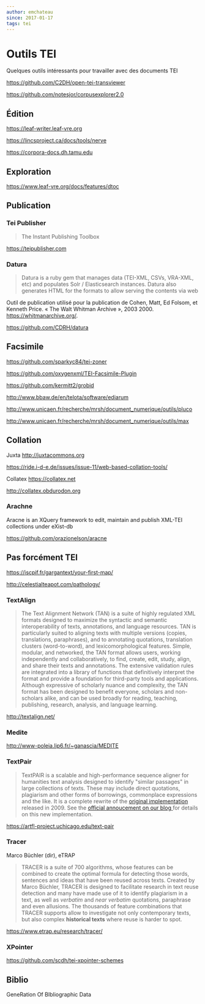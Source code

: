 ```yaml
---
author: emchateau
since: 2017-01-17
tags: tei
---
```

# Outils TEI

Quelques outils intéressants pour travailler avec des documents TEI

https://github.com/C2DH/open-tei-transviewer

https://github.com/notesjor/corpusexplorer2.0

## Édition

https://leaf-writer.leaf-vre.org

https://lincsproject.ca/docs/tools/nerve

https://corpora-docs.dh.tamu.edu

## Exploration

https://www.leaf-vre.org/docs/features/dtoc

## Publication

### Tei Publisher

> The Instant Publishing Toolbox

https://teipublisher.com

### Datura

> Datura is a ruby gem that manages data (TEI-XML, CSVs, VRA-XML, etc) and populates Solr / Elasticsearch instances. Datura also generates HTML for the formats to allow serving the contents via web

Outil de publication utilisé pour la publication de Cohen, Matt, Ed Folsom, et Kenneth Price. « The Walt Whitman Archive », 2003 2000. https://whitmanarchive.org/.

https://github.com/CDRH/datura

## Facsimile

https://github.com/sparkyc84/tei-zoner

https://github.com/oxygenxml/TEI-Facsimile-Plugin



https://github.com/kermitt2/grobid

http://www.bbaw.de/en/telota/software/ediarum

http://www.unicaen.fr/recherche/mrsh/document_numerique/outils/pluco

http://www.unicaen.fr/recherche/mrsh/document_numerique/outils/max

## Collation

Juxta http://juxtacommons.org

https://ride.i-d-e.de/issues/issue-11/web-based-collation-tools/

Collatex https://collatex.net

http://collatex.obdurodon.org

### Arachne

Aracne is an XQuery framework to edit, maintain and publish XML-TEI collections under eXist-db 

https://github.com/orazionelson/aracne

## Pas forcément TEI

https://iscpif.fr/gargantext/your-first-map/

http://celestialteapot.com/pathology/

### TextAlign

> The Text Alignment Network (TAN) is a suite of highly regulated XML formats designed to maximize the syntactic and semantic interoperability of texts, annotations, and language resources.
> TAN is particularly suited to aligning texts with multiple versions (copies, translations, paraphrases), and to annotating quotations, translation clusters (word-to-word), and lexicomorphological features. Simple, modular, and networked, the TAN format allows users, working independently and collaboratively, to find, create, edit, study, align, and share their texts and annotations. The extensive validation rules are integrated into a library of functions that definitively interpret the format and provide a foundation for third-party tools and applications.
> Although expressive of scholarly nuance and complexity, the TAN format has been designed to benefit everyone, scholars and non-scholars alike, and can be used broadly for reading, teaching, publishing, research, analysis, and language learning.

http://textalign.net/

### Medite

http://www-poleia.lip6.fr/~ganascia/MEDITE

### TextPair

> TextPAIR is a scalable and high-performance sequence aligner for  humanities text analysis designed to identify "similar passages" in  large collections of texts. These may include direct quotations,  plagiarism and other forms of borrowings, commonplace expressions and  the like. It is a complete rewrite of the [original implementation](https://code.google.com/archive/p/text-pair/) released in 2009. See the [official annoucement on our blog ](https://artfl.blogspot.com/2018/12/textpair-new-high-performance-sequence.html)for details on this new implementation.

https://artfl-project.uchicago.edu/text-pair

### Tracer

Marco Büchler (dir), eTRAP 

> TRACER is a suite of 700 algorithms,  whose features can be combined to create the optimal formula for  detecting those words, sentences and ideas that have been reused across  texts. Created by Marco Büchler, TRACER is designed to facilitate  research in text reuse detection and many have made use of it to  identify plagiarism in a text, as well as *verbatim* and *near verbatim* quotations, paraphrase and even allusions. The thousands of feature  combinations that TRACER supports allow to investigate not only  contemporary texts, but also complex **historical texts** where reuse is harder to spot.

https://www.etrap.eu/research/tracer/

### XPointer

https://github.com/scdh/tei-xpointer-schemes

## Biblio

GeneRation Of BIbliographic Data  
